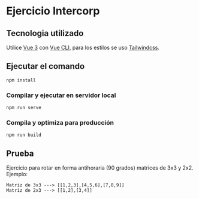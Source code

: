 # Ejercicio Intercorp
## Tecnologia utilizado
Utilice [Vue 3](https://v3.vuejs.org/guide/installation.html) con [Vue CLI](https://cli.vuejs.org/), para los estilos se uso [Tailwindcss](https://tailwindcss.com/).

## Ejecutar el comando
```
npm install
```

### Compilar y ejecutar en servidor local
```
npm run serve
```

### Compila y optimiza para producción
```
npm run build
```

## Prueba 
Ejercicio para rotar en forma antihoraria (90 grados) matrices de 3x3 y 2x2. Ejemplo:
```
Matriz de 3x3 ---> [[1,2,3],[4,5,6],[7,8,9]]
Matriz de 2x3 ---> [[1,2],[3,4]]
```